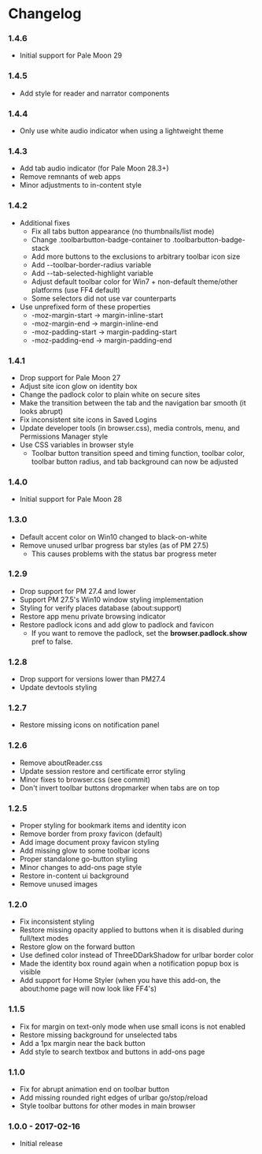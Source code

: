 # Changelog

### 1.4.6
- Initial support for Pale Moon 29

### 1.4.5
- Add style for reader and narrator components

### 1.4.4
- Only use white audio indicator when using a lightweight theme

### 1.4.3
- Add tab audio indicator (for Pale Moon 28.3+)
- Remove remnants of web apps
- Minor adjustments to in-content style

### 1.4.2
- Additional fixes
	- Fix all tabs button appearance (no thumbnails/list mode)
	- Change .toolbarbutton-badge-container to .toolbarbutton-badge-stack
	- Add more buttons to the exclusions to arbitrary toolbar icon size
	- Add --toolbar-border-radius variable
	- Add --tab-selected-highlight variable
	- Adjust default toolbar color for Win7 + non-default theme/other platforms (use FF4 default)
	- Some selectors did not use var counterparts
- Use unprefixed form of these properties
	- -moz-margin-start -> margin-inline-start
	- -moz-margin-end -> margin-inline-end
	- -moz-padding-start -> margin-padding-start
	- -moz-padding-end -> margin-padding-end

### 1.4.1
- Drop support for Pale Moon 27
- Adjust site icon glow on identity box
- Change the padlock color to plain white on secure sites
- Make the transition between the tab and the navigation bar smooth (it looks abrupt)
- Fix inconsistent site icons in Saved Logins
- Update developer tools (in browser.css), media controls, menu, and Permissions Manager style
- Use CSS variables in browser style
  - Toolbar button transition speed and timing function, toolbar color, toolbar button radius, and tab background can now be adjusted

### 1.4.0
- Initial support for Pale Moon 28

### 1.3.0
- Default accent color on Win10 changed to black-on-white
- Remove unused urlbar progress bar styles (as of PM 27.5)
  - This causes problems with the status bar progress meter

### 1.2.9
- Drop support for PM 27.4 and lower
- Support PM 27.5's Win10 window styling implementation
- Styling for verify places database (about:support)
- Restore app menu private browsing indicator
- Restore padlock icons and add glow to padlock and favicon
  - If you want to remove the padlock, set the **browser.padlock.show** pref to false.

### 1.2.8
- Drop support for versions lower than PM27.4
- Update devtools styling

### 1.2.7
- Restore missing icons on notification panel

### 1.2.6
- Remove aboutReader.css
- Update session restore and certificate error styling
- Minor fixes to browser.css (see commit)
- Don't invert toolbar buttons dropmarker when tabs are on top

### 1.2.5
- Proper styling for bookmark items and identity icon
- Remove border from proxy favicon (default)
- Add image document proxy favicon styling
- Add missing glow to some toolbar icons
- Proper standalone go-button styling
- Minor changes to add-ons page style
- Restore in-content ui background
- Remove unused images
	
### 1.2.0
- Fix inconsistent styling
- Restore missing opacity applied to buttons when it is disabled during full/text modes
- Restore glow on the forward button
- Use defined color instead of ThreeDDarkShadow for urlbar border color
- Made the identity box round again when a notification popup box is visible
- Add support for Home Styler (when you have this add-on, the about:home page will now look like FF4's)

### 1.1.5
- Fix for margin on text-only mode when use small icons is not enabled
- Restore missing background for unselected tabs
- Add a 1px margin near the back button
- Add style to search textbox and buttons in add-ons page

### 1.1.0
- Fix for abrupt animation end on toolbar button
- Add missing rounded right edges of urlbar go/stop/reload
- Style toolbar buttons for other modes in main browser

### 1.0.0 - 2017-02-16
- Initial release